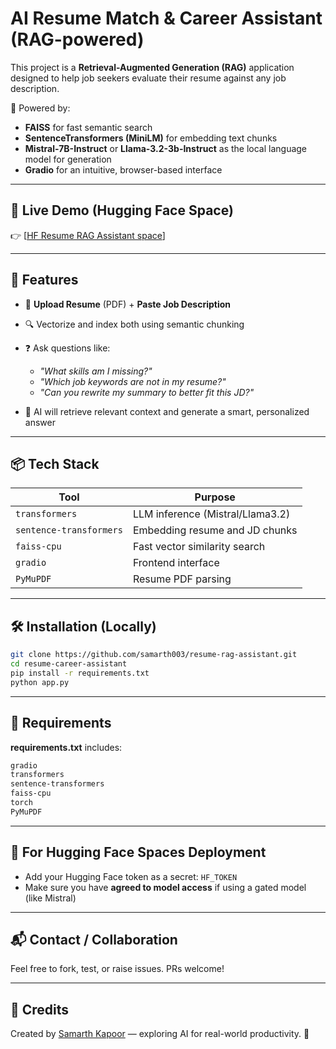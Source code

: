 # AI Resume Match & Career Assistant (RAG-powered)

This project is a **Retrieval-Augmented Generation (RAG)** application designed to help job seekers evaluate their resume against any job description.

🧠 Powered by:

* **FAISS** for fast semantic search
* **SentenceTransformers (MiniLM)** for embedding text chunks
* **Mistral-7B-Instruct** or **Llama-3.2-3b-Instruct** as the local language model for generation
* **Gradio** for an intuitive, browser-based interface

---

## 🚀 Live Demo (Hugging Face Space)

👉 \[[HF Resume RAG Assistant space](https://huggingface.co/spaces/BarrelRider/Resume_RAG_Assistant)]

---

## 🧩 Features

* 📄 **Upload Resume** (PDF) + **Paste Job Description**
* 🔍 Vectorize and index both using semantic chunking
* ❓ Ask questions like:

  * *"What skills am I missing?"*
  * *"Which job keywords are not in my resume?"*
  * *"Can you rewrite my summary to better fit this JD?"*
* 🤖 AI will retrieve relevant context and generate a smart, personalized answer

---

## 📦 Tech Stack

| Tool                    | Purpose                           |
| ----------------------- | --------------------------------- |
| `transformers`          | LLM inference (Mistral/Llama3.2)  |
| `sentence-transformers` | Embedding resume and JD chunks    |
| `faiss-cpu`             | Fast vector similarity search     |
| `gradio`                | Frontend interface                |
| `PyMuPDF`               | Resume PDF parsing                |

---

## 🛠 Installation (Locally)

```bash
git clone https://github.com/samarth003/resume-rag-assistant.git
cd resume-career-assistant
pip install -r requirements.txt
python app.py
```

---

## 📄 Requirements

**requirements.txt** includes:

```txt
gradio
transformers
sentence-transformers
faiss-cpu
torch
PyMuPDF
```
---

## 🔐 For Hugging Face Spaces Deployment

* Add your Hugging Face token as a secret: `HF_TOKEN`
* Make sure you have **agreed to model access** if using a gated model (like Mistral)

---

## 📬 Contact / Collaboration

Feel free to fork, test, or raise issues. PRs welcome!

---

## 📣 Credits

Created by [Samarth Kapoor](https://www.linkedin.com/in/kapoorsamarth/) — exploring AI for real-world productivity. 🚀
